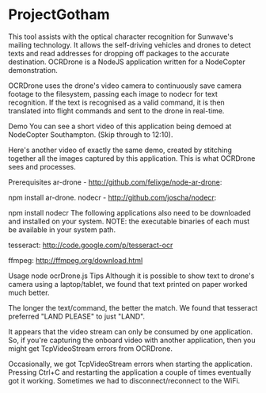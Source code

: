 # ProjectGotham
This tool assists with the optical character recognition for Sunwave's mailing technology. It allows the self-driving vehicles and drones to detect texts and read addresses for dropping off packages to the accurate destination.
OCRDrone is a NodeJS application written for a NodeCopter demonstration.

OCRDrone uses the drone's video camera to continuously save camera footage to the filesystem, passing each image to nodecr for text recognition. If the text is recognised as a valid command, it is then translated into flight commands and sent to the drone in real-time.

Demo
You can see a short video of this application being demoed at NodeCopter Southampton. (Skip through to 12:10).

Here's another video of exactly the same demo, created by stitching together all the images captured by this application. This is what OCRDrone sees and processes.

Prerequisites
ar-drone - http://github.com/felixge/node-ar-drone:

npm install ar-drone.
nodecr - http://github.com/joscha/nodecr:

npm install nodecr
The following applications also need to be downloaded and installed on your system. NOTE: the executable binaries of each must be available in your system path.

tesseract: http://code.google.com/p/tesseract-ocr

ffmpeg: http://ffmpeg.org/download.html

Usage
node ocrDrone.js
Tips
Although it is possible to show text to drone's camera using a laptop/tablet, we found that text printed on paper worked much better.

The longer the text/command, the better the match. We found that tesseract preferred "LAND PLEASE" to just "LAND".

It appears that the video stream can only be consumed by one application. So, if you're capturing the onboard video with another application, then you might get TcpVideoStream errors from OCRDrone.

Occasionally, we got TcpVideoStream errors when starting the application. Pressing Ctrl+C and restarting the application a couple of times eventually got it working. Sometimes we had to disconnect/reconnect to the WiFi.
